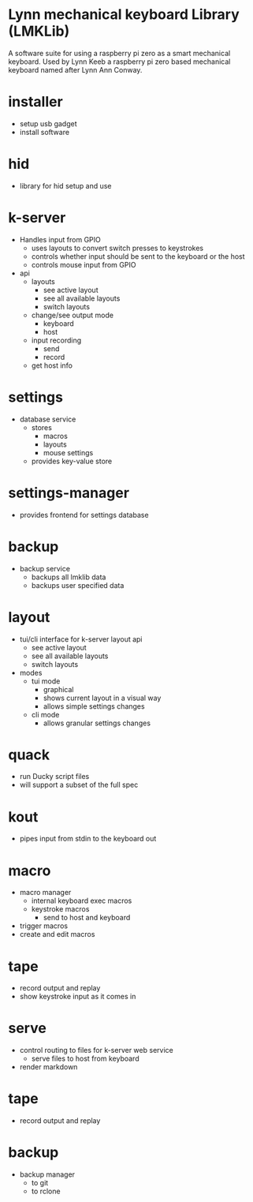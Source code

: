 # Lynn mechanical keyboard Library (LMKLib)
A software suite for using a raspberry pi zero as a smart mechanical keyboard. Used by Lynn Keeb a raspberry pi zero based mechanical keyboard named after Lynn Ann Conway.

# installer
- setup usb gadget
- install software

# hid
- library for hid setup and use

# k-server
- Handles input from GPIO
  - uses layouts to convert switch presses to keystrokes
  - controls whether input should be sent to the keyboard or the host
  - controls mouse input from GPIO
- api
  - layouts
    - see active layout
    - see all available layouts
    - switch layouts
  - change/see output mode
    - keyboard
    - host
  - input recording
    - send
    - record
  - get host info

# settings
- database service
  - stores
    - macros
    - layouts
    - mouse settings
  - provides key-value store

# settings-manager
- provides frontend for settings database

# backup
- backup service
  - backups all lmklib data
  - backups user specified data

# layout
- tui/cli interface for k-server layout api
  - see active layout
  - see all available layouts
  - switch layouts
- modes
  - tui mode
    - graphical
    - shows current layout in a visual way
    - allows simple settings changes
  - cli mode
    - allows granular settings changes 

# quack
- run Ducky script files
- will support a subset of the full spec

# kout
- pipes input from stdin to the keyboard out

# macro
- macro manager
  - internal keyboard exec macros
  - keystroke macros
    - send to host and keyboard
- trigger macros
- create and edit macros

# tape
- record output and replay
- show keystroke input as it comes in

# serve
- control routing to files for k-server web service
  - serve files to host from keyboard
- render markdown
# tape
- record output and replay

# backup
- backup manager
  - to git
  - to rclone




